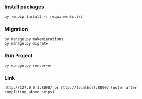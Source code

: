 ### Install packages

	py -m pip install -r requirments.txt

### Migration

	py manage.py makemigrations
	py manage.py migrate

### Run Project

	py manage.py runserver

### Link

	http://127.0.0.1:8000/ or http://localhost:8000/ (note: after completing above setps)